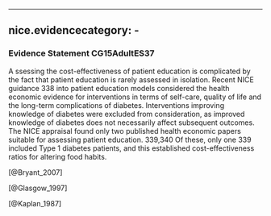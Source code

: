 
---
nice.evidencecategory: -
---

### Evidence Statement CG15AdultES37
A ssessing the cost-effectiveness of patient education is complicated by the fact that patient education is rarely assessed in isolation. Recent NICE guidance 338 into patient education models considered the health economic evidence for interventions in terms of self-care, quality of life and the long-term complications of diabetes. Interventions improving knowledge of diabetes were excluded from consideration, as improved knowledge of diabetes does not necessarily affect subsequent outcomes.  The NICE appraisal found only two published health economic papers suitable for assessing patient education. 339,340 Of these, only one 339 included Type 1 diabetes patients, and this established cost-effectiveness ratios for altering food habits.

[@Bryant_2007]

[@Glasgow_1997]

[@Kaplan_1987]

